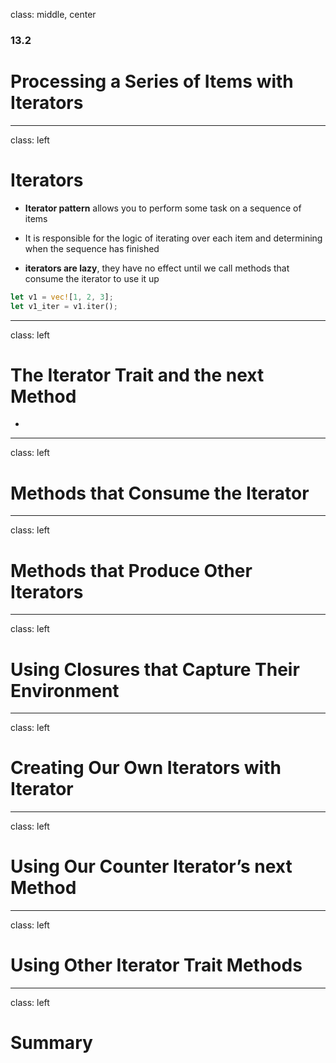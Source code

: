 class: middle, center

### 13.2

# Processing a Series of Items with Iterators

---

class: left

# Iterators

* **Iterator pattern** allows you to perform some task on a sequence of items

* It is responsible for the logic of iterating over each item and determining 
  when the sequence has finished

* **iterators are lazy**, they have no effect until we call methods that consume
  the iterator to use it up

```rust
let v1 = vec![1, 2, 3];
let v1_iter = v1.iter();
```

---

class: left

# The Iterator Trait and the next Method

* 

---

class: left

# Methods that Consume the Iterator

---

class: left

# Methods that Produce Other Iterators

---

class: left

# Using Closures that Capture Their Environment

---

class: left

# Creating Our Own Iterators with Iterator

---

class: left

# Using Our Counter Iterator’s next Method

---

class: left

# Using Other Iterator Trait Methods

---

class: left

# Summary
